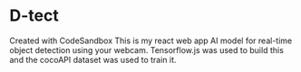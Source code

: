 # D-tect
Created with CodeSandbox
This is my react web app AI model for real-time object detection using your webcam. Tensorflow.js was used to build this and the cocoAPI dataset was used to train it.
